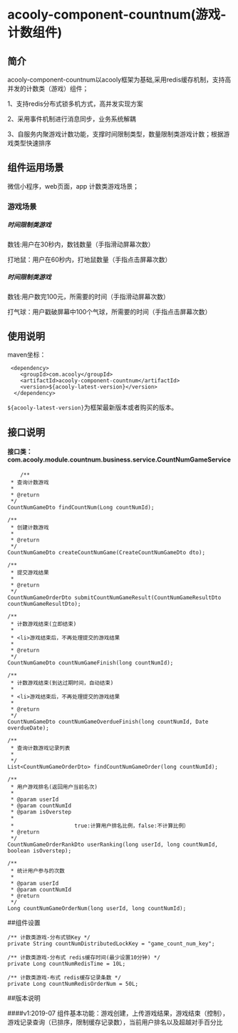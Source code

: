 <!-- title: 游戏-计数组件 -->
<!-- type: business -->
<!-- author: cuifuqiang -->
acooly-component-countnum(游戏-计数组件)
====

## 简介

acooly-component-countnum以acooly框架为基础,采用redis缓存机制，支持高并发的计数类（游戏）组件；

1、支持redis分布式锁多机方式，高并发实现方案

2、采用事件机制进行消息同步，业务系统解耦

3、自服务内聚游戏计数功能，支撑时间限制类型，数量限制类游戏计数；根据游戏类型快速排序



## 组件运用场景

微信小程序，web页面，app 计数类游戏场景；

### 游戏场景

##### 时间限制类游戏

数钱:用户在30秒内，数钱数量（手指滑动屏幕次数）

打地鼠：用户在60秒内，打地鼠数量（手指点击屏幕次数）

##### 时间限制类游戏

数钱:用户数完100元，所需要的时间（手指滑动屏幕次数）

打气球：用户戳破屏幕中100个气球，所需要的时间（手指点击屏幕次数）



## 使用说明

maven坐标：

     <dependency>
        <groupId>com.acooly</groupId>
        <artifactId>acooly-component-countnum</artifactId>
        <version>${acooly-latest-version}</version>
      </dependency>

`${acooly-latest-version}`为框架最新版本或者购买的版本。

	
	

## 接口说明

####	接口类：com.acooly.module.countnum.business.service.CountNumGameService
	
		/**
	 * 查询计数游戏
	 * 
	 * @return
	 */
	CountNumGameDto findCountNum(Long countNumId);

	/**
	 * 创建计数游戏
	 * 
	 * @return
	 */
	CountNumGameDto createCountNumGame(CreateCountNumGameDto dto);

	/**
	 * 提交游戏结果
	 * 
	 * @return
	 */
	CountNumGameOrderDto submitCountNumGameResult(CountNumGameResultDto countNumGameResultDto);

	/**
	 * 计数游戏结束(立即结束)
	 * 
	 * <li>游戏结束后，不再处理提交的游戏结果
	 * 
	 * @return
	 */
	CountNumGameDto countNumGameFinish(long countNumId);

	/**
	 * 计数游戏结束(到达过期时间，自动结束)
	 * 
	 * <li>游戏结束后，不再处理提交的游戏结果
	 * 
	 * @return
	 */
	CountNumGameDto countNumGameOverdueFinish(long countNumId, Date overdueDate);

	/**
	 * 查询计数游戏记录列表
	 * 
	 */
	List<CountNumGameOrderDto> findCountNumGameOrder(long countNumId);

	/**
	 * 用户游戏排名(返回用户当前名次)
	 * 
	 * @param userId
	 * @param countNumId
	 * @param isOverstep
	 * 
	 *                   true:计算用户排名比例，false:不计算比例）
	 * @return
	 */
	CountNumGameOrderRankDto userRanking(long userId, long countNumId, boolean isOverstep);

	/**
	 * 统计用户参与的次数
	 * 
	 * @param userId
	 * @param countNumId
	 * @return
	 */
	Long countNumGameOrderNum(long userId, long countNumId);

	


##组件设置

	/** 计数类游戏-分布式锁Key */
	private String countNumDistributedLockKey = "game_count_num_key";

	/** 计数类游戏-分布式 redis缓存时间(最少设置10分钟) */
	private Long countNumRedisTime = 10L;

	/** 计数类游戏-布式 redis缓存记录条数 */
	private Long countNumRedisOrderNum = 50L;


##版本说明


####v1:2019-07
组件基本功能：游戏创建，上传游戏结果，游戏结束（控制），游戏记录查询（已排序，限制缓存记录数），当前用户排名以及超越对手百分比






